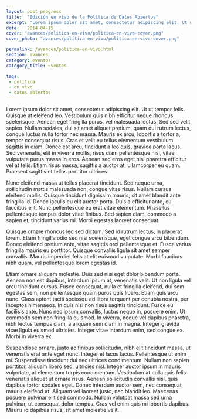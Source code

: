 ```yaml
---
layout: post-progress
title:  "Edición en vivo de la Política de Datos Abiertos"
excerpt: "Lorem ipsum dolor sit amet, consectetur adipiscing elit. Ut ut tempor felis. Quisque at eleifend leo vestibulum quis nibh efficitur neque rhoncus scelerisque."
date:   2014-04-15
cover: "avances/politica-en-vivo/politica-en-vivo-cover.png"
cover_photo: "avances/politica-en-vivo/politica-en-vivo-cover.png"

permalink: /avances/politica-en-vivo.html
section: avances
category: eventos
category_title: Eventos

tags:
 - política
 - en vivo
 - datos abiertos
---
```


Lorem ipsum dolor sit amet, consectetur adipiscing elit. Ut ut tempor felis. Quisque at eleifend leo. Vestibulum quis nibh efficitur neque rhoncus scelerisque. Aenean eget fringilla purus, vel malesuada lectus. Sed sed velit sapien. Nullam sodales, dui sit amet aliquet pretium, quam dui rutrum lectus, congue luctus nulla tortor nec massa. Mauris ex arcu, lobortis a tortor a, tempor consequat risus. Cras et velit eu tellus elementum vestibulum sagittis in diam. Donec est arcu, tincidunt a leo quis, gravida porta lacus. Sed venenatis, elit in viverra mollis, risus diam pellentesque nisl, vitae vulputate purus massa in eros. Aenean sed eros eget nisl pharetra efficitur vel at felis. Etiam risus massa, sagittis a auctor at, ullamcorper eu quam. Praesent sagittis et tellus porttitor ultrices.

Nunc eleifend massa ut tellus placerat tincidunt. Sed neque urna, sollicitudin mattis malesuada non, congue vitae risus. Nullam cursus eleifend mollis. Quisque tincidunt dignissim mauris, sit amet blandit ante fringilla id. Donec iaculis eu elit auctor porta. Duis a efficitur ante, eu faucibus elit. Nunc pellentesque eu erat vitae elementum. Phasellus pellentesque tempus dolor vitae finibus. Sed sapien diam, commodo a sapien et, tincidunt varius mi. Morbi egestas laoreet consequat.

Quisque ornare rhoncus leo sed dictum. Sed id rutrum lectus, in placerat lorem. Etiam fringilla odio sed nisi scelerisque, eget congue arcu bibendum. Donec eleifend pretium ante, vitae sagittis orci pellentesque et. Fusce varius fringilla mauris eu porttitor. Quisque convallis ligula sit amet semper convallis. Mauris imperdiet felis at elit euismod vulputate. Morbi faucibus nibh quam, vel pellentesque lorem egestas id.

Etiam ornare aliquam molestie. Duis sed nisi eget dolor bibendum porta. Aenean non est dapibus, interdum ipsum at, venenatis velit. Ut non ligula vel arcu tincidunt cursus. Fusce consequat, nulla et fringilla eleifend, dui sem egestas sem, non pellentesque quam purus quis libero. Etiam quis arcu nunc. Class aptent taciti sociosqu ad litora torquent per conubia nostra, per inceptos himenaeos. In quis nisi non risus sagittis tincidunt. Fusce eu facilisis ante. Nunc nec ipsum convallis, luctus neque in, posuere enim. Ut commodo sem non fringilla euismod. In viverra, neque vel dapibus pharetra, nibh lectus tempus diam, a aliquam sem diam in magna. Integer gravida vitae ligula euismod ultricies. Integer vitae interdum enim, sed congue ex. Morbi in viverra ex.

Suspendisse ornare, justo ac finibus sollicitudin, nibh elit tincidunt massa, ut venenatis erat ante eget nunc. Integer et lacus lacus. Pellentesque ut enim mi. Suspendisse tincidunt dui nec ultrices condimentum. Nullam non sapien porttitor, aliquam libero sed, ultricies nisl. Integer auctor ipsum in mauris vulputate, at elementum turpis condimentum. Vestibulum at nulla quis felis venenatis aliquet ut ornare risus. Aenean sollicitudin convallis nisl, quis dapibus tortor sodales eget. Donec interdum auctor sem, nec consequat mauris eleifend at. Aliquam vel laoreet justo, nec blandit leo. Maecenas posuere pulvinar elit sed commodo. Nullam volutpat massa sed urna pulvinar, ut consequat dolor tempus. Cras vel enim quis mi lobortis dapibus. Mauris id dapibus risus, sit amet molestie velit.

